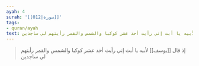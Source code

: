```yaml
---
ayah: 4
surah: '[[012|سورة]]'
tags:
- quran/ayah
text: إذ قال يوسف لأبيه يا أبت إني رأيت أحد عشر كوكبا والشمس والقمر رأيتهم لي ساجدين
---
```

> إذ قال [[يوسف]] لأبيه يا أبت إني رأيت أحد عشر كوكبا والشمس والقمر رأيتهم لي ساجدين
